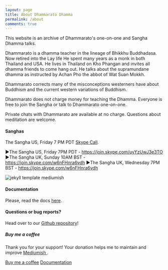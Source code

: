 ```yaml
---
layout: page
title: About Dhammarato Dhamma
permalink: /about
comments: true
---
```


<div class="row justify-content-between">
<div class="col-md-8 pr-5">

<p>This website is an archive of Dhammarato's one-on-one and Sangha Dhamma talks.</p>

<p>Dhammarato is a dhamma teacher in the lineage of Bhikkhu Buddhadasa. Now retired into the Lay life He spent many years as a monk in both Thailand and USA. He lives in Thailand on Kho Phangan and invites all dhamma friends to come hang out. He talks about the supramundane dhamma as instructed by Achan Pho the abbot of Wat Suan Mokkh.</p>

<p>Dhammarato corrects many of the misconceptions westerners have about Buddhism and the current western variations of Buddhism.</p>

<p>Dhammarato does not charge money for teaching the Dhamma.  Everyone is free to join the Sangha or talk to Dhammarato one-on-one.</p>

<p>Private chats with Dhammarato are available at no charge. Questions about meditation are welcome.</p>


<h4> Sanghas </h4>

<p>The Sangha US, Friday 7 PM PDT <a href="https://join.skype.com/uyYzUwJ3e3TO">Skype Call</a>.</p>

►The Sangha US, Friday 7PM PDT - https://join.skype.com/uyYzUwJ3e3TO 
►The Sangha UK, Sunday 10AM BST - https://join.skype.com/w6nFHnra6vdh 
►The Sangha UK, Wednesday 7PM BST - https://join.skype.com/w6nFHnra6vdh


<p class="mb-5"><img class="shadow-lg" src="{{site.baseurl}}/assets/images/mediumish-jekyll-template.png" alt="jekyll template mediumish" /></p>
<h4>Documentation</h4>

<p>Please, read the docs <a href="https://bootstrapstarter.com/bootstrap-templates/template-mediumish-bootstrap-jekyll/">here</a>.</p>

<h4>Questions or bug reports?</h4>

<p>Head over to our <a href="https://github.com/wowthemesnet/mediumish-theme-jekyll">Github repository</a>!</p>

</div>

<div class="col-md-4">

<div class="sticky-top sticky-top-80">
<h5>Buy me a coffee</h5>

<p>Thank you for your support! Your donation helps me to maintain and improve <a target="_blank" href="https://github.com/wowthemesnet/mediumish-theme-jekyll">Mediumish <i class="fab fa-github"></i></a>.</p>

<a target="_blank" href="https://www.wowthemes.net/donate/" class="btn btn-danger">Buy me a coffee</a> <a target="_blank" href="https://bootstrapstarter.com/bootstrap-templates/template-mediumish-bootstrap-jekyll/" class="btn btn-warning">Documentation</a>

</div>
</div>
</div>
